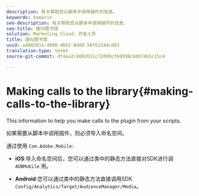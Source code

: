 ```yaml
---
description: 有关帮助您从脚本中调用插件的信息。
keywords: Xamarin
seo-description: 有关帮助您从脚本中调用插件的信息。
seo-title: 拨叫图书馆
solution: Marketing Cloud，开发人员
title: 拨叫图书馆
uuid: a480201a-4090-4662-8dd8-56f62144cd93
translation-type: tm+mt
source-git-commit: df4ea2c4002611c72009cf69598cbbb74b5c15c4

---
```



# Making calls to the library{#making-calls-to-the-library}

This information to help you make calls to the plugin from your scripts.

如果需要从脚本中调用插件，则必须导入命名空间。

通过使用 `Com.Adobe.Mobile`:

* **iOS**:导入命名空间后，您可以通过类中的静态方法直接对SDK进行调 `ADBMobile` 用。

* **Android**:您可以通过类中的静态方法直接调用SDK `Config/Analytics/Target/AudienceManager/Media`。

